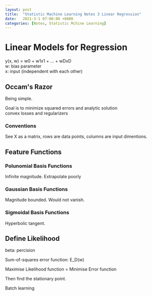 ```yaml
---
layout: post
title:  "Statistic Machine Learning Notes 3 Linear Regression"
date:   2021-3-1 07:00:00 +0800
categories: [Notes, Statistic Mchine Learning]
---
```


# Linear Models for Regression

y(x, w) = w0 + w1x1 + ... + wDxD  
w: bias parameter  
x: input (independent with each other)  

## Occam's Razor
Being simple. 

Goal is to minimize squared errors and analytic solution  
convex losses and regularizers  

### Conventions
See X as a matrix, rows are data points, columns are input dimentions.  

## Feature Functions

### Polunomial Basis Functions
Infinite magnitude. Extrapolate poorly  

### Gaussian Basis Functions  
Magnitude bounded. Would not vanish.  

### Sigmoidal Basis Functions  
Hyperbolic tangent.  

## Define Likelihood
beta: percision  

Sum-of-squares error function: E_D(w)

Maximise Likelihood function = Minimise Error function


Then find the stationary point.  

Batch learning
